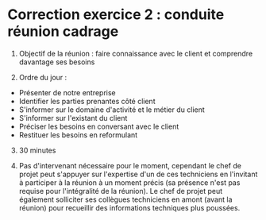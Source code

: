 # Correction exercice 2 : conduite réunion cadrage

1. Objectif de la réunion : faire connaissance avec le client et comprendre davantage ses besoins

2. Ordre du jour : 
- Présenter de notre entreprise
- Identifier les parties prenantes côté client
- S'informer sur le domaine d'activité et le métier du client
- S'informer sur l'existant du client
- Préciser les besoins en conversant avec le client
- Restituer les besoins en reformulant

3. 30 minutes

4. Pas d'intervenant nécessaire pour le moment, cependant le chef de projet peut s'appuyer sur l'expertise d'un de ces techniciens en l'invitant à participer à la réunion à un moment précis (sa présence n'est pas requise pour l'intégralité de la réunion). Le chef de projet peut également solliciter ses collègues techniciens en amont (avant la réunion) pour recueillir des informations techniques plus poussées.